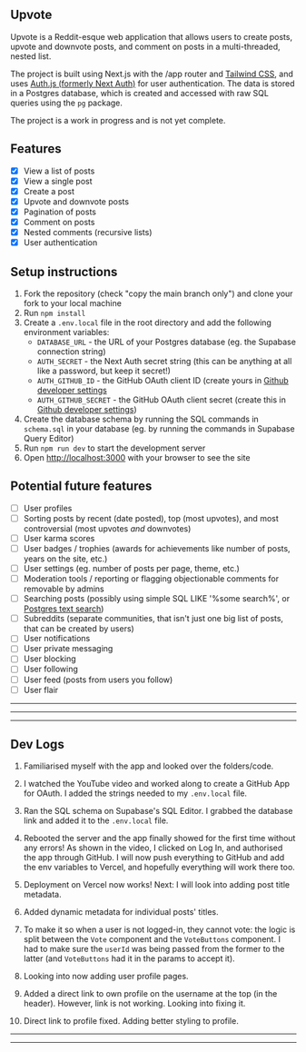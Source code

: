 ## Upvote

Upvote is a Reddit-esque web application that allows users to create posts, upvote and downvote posts, and comment on posts in a multi-threaded, nested list.

The project is built using Next.js with the /app router and [Tailwind CSS](https://tailwindcss.com/), and uses [Auth.js (formerly Next Auth)](https://authjs.dev/) for user authentication. The data is stored in a Postgres database, which is created and accessed with raw SQL queries using the `pg` package.

The project is a work in progress and is not yet complete.

## Features

- [x] View a list of posts
- [x] View a single post
- [x] Create a post
- [x] Upvote and downvote posts
- [x] Pagination of posts
- [x] Comment on posts
- [x] Nested comments (recursive lists)
- [x] User authentication

## Setup instructions

1. Fork the repository (check "copy the main branch only") and clone your fork to your local machine
2. Run `npm install`
3. Create a `.env.local` file in the root directory and add the following environment variables:
   - `DATABASE_URL` - the URL of your Postgres database (eg. the Supabase connection string)
   - `AUTH_SECRET` - the Next Auth secret string (this can be anything at all like a password, but keep it secret!)
   - `AUTH_GITHUB_ID` - the GitHub OAuth client ID (create yours in [Github developer settings](https://github.com/settings/developers)
   - `AUTH_GITHUB_SECRET` - the GitHub OAuth client secret (create this in [Github developer settings](https://github.com/settings/developers))
4. Create the database schema by running the SQL commands in `schema.sql` in your database (eg. by running the commands in Supabase Query Editor)
5. Run `npm run dev` to start the development server
6. Open [http://localhost:3000](http://localhost:3000) with your browser to see the site

## Potential future features

- [ ] User profiles
- [ ] Sorting posts by recent (date posted), top (most upvotes), and most controversial (most upvotes _and_ downvotes)
- [ ] User karma scores
- [ ] User badges / trophies (awards for achievements like number of posts, years on the site, etc.)
- [ ] User settings (eg. number of posts per page, theme, etc.)
- [ ] Moderation tools / reporting or flagging objectionable comments for removable by admins
- [ ] Searching posts (possibly using simple SQL LIKE '%some search%', or [Postgres text search](https://www.crunchydata.com/blog/postgres-full-text-search-a-search-engine-in-a-database))
- [ ] Subreddits (separate communities, that isn't just one big list of posts, that can be created by users)
- [ ] User notifications
- [ ] User private messaging
- [ ] User blocking
- [ ] User following
- [ ] User feed (posts from users you follow)
- [ ] User flair

---

---

---

## Dev Logs

1. Familiarised myself with the app and looked over the folders/code.

2. I watched the YouTube video and worked along to create a GitHub App for OAuth. I added the strings needed to my `.env.local` file.

3. Ran the SQL schema on Supabase's SQL Editor. I grabbed the database link and added it to the `.env.local` file.

4) Rebooted the server and the app finally showed for the first time without any errors! As shown in the video, I clicked on Log In, and authorised the app through GitHub. I will now push everything to GitHub and add the env variables to Vercel, and hopefully everything will work there too.

5) Deployment on Vercel now works! Next: I will look into adding post title metadata.

6) Added dynamic metadata for individual posts' titles.

7) To make it so when a user is not logged-in, they cannot vote: the logic is split between the `Vote` component and the `VoteButtons` component. I had to make sure the `userId` was being passed from the former to the latter (and `VoteButtons` had it in the params to accept it).

8) Looking into now adding user profile pages.

9) Added a direct link to own profile on the username at the top (in the header). However, link is not working. Looking into fixing it.

10) Direct link to profile fixed. Adding better styling to profile.

---

---
